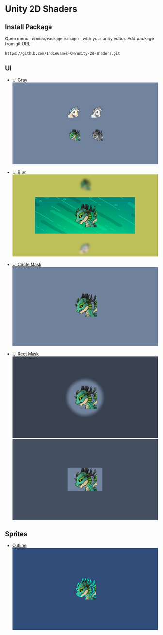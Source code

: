 # Unity 2D Shaders

## Install Package

Open menu `"Window/Package Manager"` with your unity editor. Add package from git URL:

```
https://github.com/IndieGames-CN/unity-2d-shaders.git
```

## UI

* [UI Gray](./UI/Gray/Shaders/UIGray.shader)
![UI Gray](./Doc/Images/Gray.png)

* [UI Blur](./UI/Blur/Shaders/UIBlur.shader)
![Outline](./Doc/Images/Blur.png)

* [UI Circle Mask](./UI/Masks/Shaders/CircleMaskShape.shader)
![Outline](./Doc/Images/CircleWipe.gif)

* [UI Rect Mask](./UI/Masks/Shaders/RectMaskShape.shader)
![Outline](./Doc/Images/Mask_Circle.png)
![Outline](./Doc/Images/Mask_Rect.png)

## Sprites

* [Outline](./Sprite/SpriteOutline.shader)
![Outline](./Doc/Images/Sprite_Outline.png)